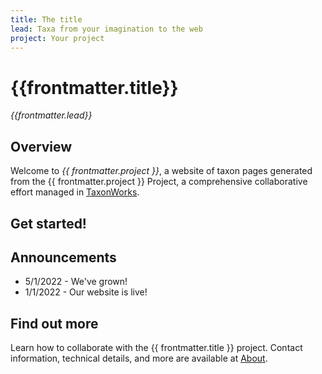 ```yaml
---
title: The title
lead: Taxa from your imagination to the web
project: Your project
---
```


# {{frontmatter.title}}

_{{frontmatter.lead}}_

## Overview

Welcome to _{{ frontmatter.project }}_, a website of taxon pages generated from the {{ frontmatter.project }} Project, a comprehensive collaborative effort managed in [TaxonWorks](https://taxonworks.org).

## Get started!

<autocomplete-otu class="w-80"/>

## Announcements

- 5/1/2022 - We've grown!
- 1/1/2022 - Our website is live!

## Find out more

Learn how to collaborate with the {{ frontmatter.title }} project. Contact information, technical details, and more are available at [About](/about).
